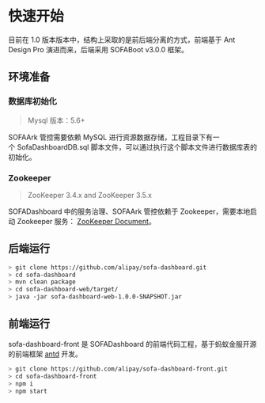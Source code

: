 # 快速开始

目前在 1.0 版本版本中，结构上采取的是前后端分离的方式，前端基于 Ant Design Pro 演进而来，后端采用 SOFABoot v3.0.0 框架。

## 环境准备

### 数据库初始化

> Mysql 版本：5.6+

SOFAArk 管控需要依赖 MySQL 进行资源数据存储，工程目录下有一个 SofaDashboardDB.sql 脚本文件，可以通过执行这个脚本文件进行数据库表的初始化。

### Zookeeper 

> ZooKeeper 3.4.x and ZooKeeper 3.5.x

SOFADashboard 中的服务治理、SOFAArk 管控依赖于 Zookeeper，需要本地启动 Zookeeper 服务： [ZooKeeper Document](https://zookeeper.apache.org/doc/current/zookeeperStarted.html)。

## 后端运行

```bash
> git clone https://github.com/alipay/sofa-dashboard.git
> cd sofa-dashboard
> mvn clean package
> cd sofa-dashboard-web/target/
> java -jar sofa-dashboard-web-1.0.0-SNAPSHOT.jar
```

## 前端运行

sofa-dashboard-front 是 SOFADashboard 的前端代码工程，基于蚂蚁金服开源的前端框架 [antd](https://ant.design/) 开发。

```bash
> git clone https://github.com/alipay/sofa-dashboard-front.git
> cd sofa-dashboard-front
> npm i
> npm start
```


